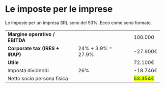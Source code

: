 # Le imposte per le imprese

Le imposte per un impresa SRL sono del 53%.  Ecco come sono formate.

|                                  |                    |                                               |
| -------------------------------- | ------------------ | --------------------------------------------- |
| **Margine operativo / EBITDA**   |                    | 100.000                                       |
| **Corporate tax (IRES + IRAP)**  | 24% + 3.9% = 27.9% | -27.900€                                      |
| **Utile**                        |                    | 72.100€                                       |
| Imposta dividendi                | 26%                | -18.746€                                      |
| Netto socio persona fisica       |                    | <mark style="color:green;">**53.354€**</mark> |

